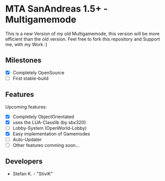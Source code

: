 # MTA SanAndreas 1.5+ - Multigamemode
This is a new Version of my old Multigamemode, this version will be more efficient than the old version.
Feel free to fork this repository and Support me, with my Work :)

## Milestones
  - [x] Completely OpenSource
  - [ ] First stable-build

## Features 
Upcoming features:
  - [x] Completely ObjectOrientated
  - [x] uses the LUA-Classlib (by sbx320)
  - [ ] Lobby-System (OpenWorld-Lobby)
  - [x] Easy implementation of Gamemodes
  - [ ] Auto-Updater
  - [ ] Other features comming soon...

## Developers
  - Stefan K. - "StiviK"
